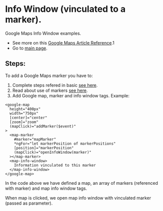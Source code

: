 # Info Window (vinculated to a marker).

Google Maps Info Window examples.

- See more on this [Google Maps Article Reference](https://developers.google.com/maps/documentation/javascript?hl=es-419).1
- Go to [main page](../../../../README.md).

## Steps:

To add a Google Maps marker you have to:

1. Complete steps refered in basic [see here](../basic/basic.md).
2. Read about use of markers [see here](../marker/marker.md).
3. Add Google map, marker and info window tags. Example:

```
<google-map
  height="400px"
  width="750px"
  [center]="center"
  [zoom]="zoom"
  (mapClick)="addMarker($event)"
>
  <map-marker
    #marker="mapMarker"
    *ngFor="let markerPosition of markerPositions"
    [position]="markerPosition"
    (mapClick)="openInfoWindow(marker)"
  ></map-marker>
  <map-info-window>
    Information vinculated to this marker
  </map-info-window>
</google-map>
```

In the code above we have defined a map, an array of markers (referenced with marker) and map info window tags.

When map is clicked, we open map info window with vinculated marker (passed as parameter).
